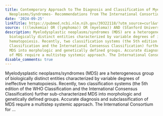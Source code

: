 ```yaml
---
title: Contemporary Approach to The Diagnosis and Classification of Myelodysplastic
  Neoplasms/Syndromes- Recommendations from The International Consortium for MDS (icMDS)
date: '2024-09-25'
linkTitle: https://pubmed.ncbi.nlm.nih.gov/39322118/?utm_source=curl&utm_medium=rss&utm_campaign=pubmed-2&utm_content=1Rkszs2HVZ2RHP33OibaNFew6VK-LzjJWTD4GwmLlk8B-wCceh&fc=20220923065203&ff=20240926193914&v=2.18.0.post9+e462414
source: (((leukemia) OR (lymphoma)) OR (myeloma)) AND (Stanford University[Affiliation])
description: Myelodysplastic neoplasms/syndromes (MDS) are a heterogeneous group of
  biologically distinct entities characterized by variable degrees of ineffective
  hematopoiesis. Recently, two classification systems (the 5th edition of the WHO
  Classification and the International Consensus Classification) further sub-characterized
  MDS into morphologic and genetically defined groups. Accurate diagnosis and subclassification
  of MDS require a multistep systemic approach. The International Consortium for ...
disable_comments: true
---
```

Myelodysplastic neoplasms/syndromes (MDS) are a heterogeneous group of biologically distinct entities characterized by variable degrees of ineffective hematopoiesis. Recently, two classification systems (the 5th edition of the WHO Classification and the International Consensus Classification) further sub-characterized MDS into morphologic and genetically defined groups. Accurate diagnosis and subclassification of MDS require a multistep systemic approach. The International Consortium for ...